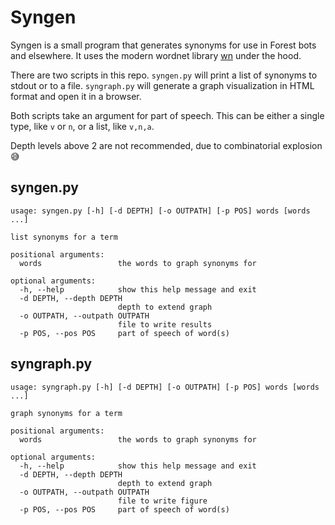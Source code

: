 # Syngen

Syngen is a small program that generates synonyms for use in Forest bots and elsewhere. It uses the modern wordnet library [wn](https://github.com/goodmami/wn) under the hood.

There are two scripts in this repo. `syngen.py` will print a list of synonyms to stdout or to a file. `syngraph.py` will generate a graph visualization in HTML format and open it in a browser.

Both scripts take an argument for part of speech. This can be either a single type, like `v` or `n`, or a list, like `v,n,a`. 

Depth levels above 2 are not recommended, due to combinatorial explosion 😅 

## syngen.py

```
usage: syngen.py [-h] [-d DEPTH] [-o OUTPATH] [-p POS] words [words ...]

list synonyms for a term

positional arguments:
  words                 the words to graph synonyms for

optional arguments:
  -h, --help            show this help message and exit
  -d DEPTH, --depth DEPTH
                        depth to extend graph
  -o OUTPATH, --outpath OUTPATH
                        file to write results
  -p POS, --pos POS     part of speech of word(s)
```

## syngraph.py

```
usage: syngraph.py [-h] [-d DEPTH] [-o OUTPATH] [-p POS] words [words ...]

graph synonyms for a term

positional arguments:
  words                 the words to graph synonyms for

optional arguments:
  -h, --help            show this help message and exit
  -d DEPTH, --depth DEPTH
                        depth to extend graph
  -o OUTPATH, --outpath OUTPATH
                        file to write figure
  -p POS, --pos POS     part of speech of word(s)
  ```